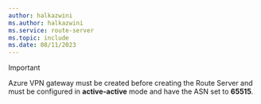 ```yaml
---
author: halkazwini
ms.author: halkazwini
ms.service: route-server
ms.topic: include
ms.date: 08/11/2023
---
```

> [!IMPORTANT]
> Azure VPN gateway must be created before creating the Route Server and must be configured in **active-active** mode and have the ASN set to **65515**.
